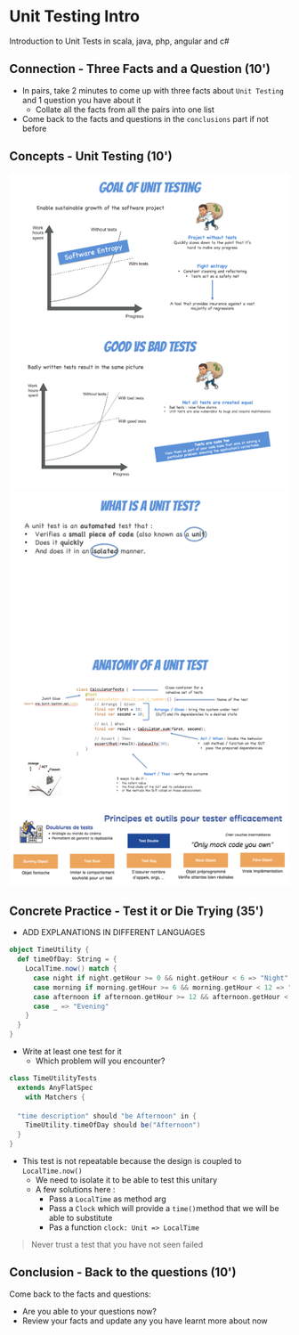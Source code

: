 # Unit Testing Intro
Introduction to Unit Tests in scala, java, php, angular and c#

## Connection - Three Facts and a Question (10')
- In pairs, take 2 minutes to come up with three facts about `Unit Testing` and 1 question you have about it
  - Collate all the facts from all the pairs into one list 
- Come back to the facts and questions in the `conclusions` part if not before

## Concepts - Unit Testing (10')
![Unit Testing](img/unit-testing.png)
![Good vs Bad Tests](img/good-vs-bad.png)
![What is a Unit Test](img/what-is-unit-test.png)
![Anatomy of Unit Tests](img/anatomy-of-unit-test.png)
![Test Doubles](img/test-doubles.png)

## Concrete Practice - Test it or Die Trying (35')

- ADD EXPLANATIONS IN DIFFERENT LANGUAGES

```scala
object TimeUtility {
  def timeOfDay: String = {
    LocalTime.now() match {
      case night if night.getHour >= 0 && night.getHour < 6 => "Night"
      case morning if morning.getHour >= 6 && morning.getHour < 12 => "Morning"
      case afternoon if afternoon.getHour >= 12 && afternoon.getHour < 18 => "Afternoon"
      case _ => "Evening"
    }
  }
}
```

- Write at least one test for it
  - Which problem will you encounter?

```scala
class TimeUtilityTests
  extends AnyFlatSpec
    with Matchers {

  "time description" should "be Afternoon" in {
    TimeUtility.timeOfDay should be("Afternoon")
  }
}
```

- This test is not repeatable because the design is coupled to `LocalTime.now()`
  - We need to isolate it to be able to test this unitary
  - A few solutions here :
    - Pass a `LocalTime` as method arg
    - Pass a `Clock` which will provide a `time()`method that we will be able to substitute
    - Pas a function `clock: Unit => LocalTime`
  
> Never trust a test that you have not seen failed

## Conclusion - Back to the questions (10')
Come back to the facts and questions:
- Are you able to your questions now? 
- Review your facts and update any you have learnt more about now